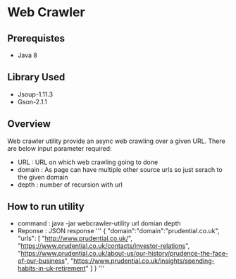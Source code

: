 # Web Crawler

## Prerequistes

* Java 8

## Library Used
* Jsoup-1.11.3
* Gson-2.1.1

## Overview 

Web crawler utility provide an async web crawling over a given URL. There are below input parameter required:
* URL : URL on which web crawling going to done
* domain : As page can have multiple other source urls so just serach to the given domain
* depth : number of recursion with url

## How to run utility

* command : java -jar webcrawler-utility url domian depth
* Reponse : JSON response 
'''
{
  "domain":"domain":"prudential.co.uk",
  "urls":
          [ "http://www.prudential.co.uk/",
            "https://www.prudential.co.uk/contacts/investor-relations",
            "https://www.prudential.co.uk/about-us/our-history/prudence-the-face-of-our-business",
            "https://www.prudential.co.uk/insights/spending-habits-in-uk-retirement"
          ]
}
'''

      
